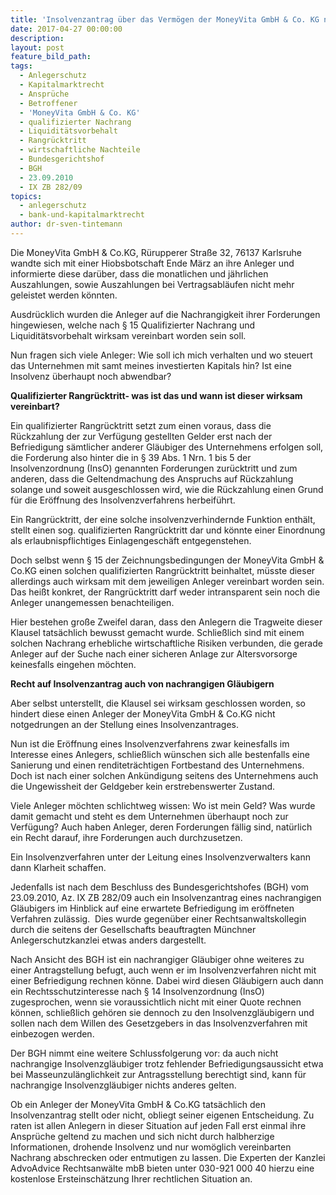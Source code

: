 ```yaml
---
title: 'Insolvenzantrag über das Vermögen der MoneyVita GmbH & Co. KG nur noch eine Frage der Zeit?'
date: 2017-04-27 00:00:00
description:
layout: post
feature_bild_path:
tags:
  - Anlegerschutz
  - Kapitalmarktrecht
  - Ansprüche
  - Betroffener
  - 'MoneyVita GmbH & Co. KG'
  - qualifizierter Nachrang
  - Liquiditätsvorbehalt
  - Rangrücktritt
  - wirtschaftliche Nachteile
  - Bundesgerichtshof
  - BGH
  - 23.09.2010
  - IX ZB 282/09
topics:
  - anlegerschutz
  - bank-und-kapitalmarktrecht
author: dr-sven-tintemann
---
```



Die MoneyVita GmbH & Co.KG, Rürupperer Straße 32, 76137 Karlsruhe wandte sich mit einer Hiobsbotschaft Ende März an ihre Anleger und informierte diese darüber, dass die monatlichen und jährlichen Auszahlungen, sowie Auszahlungen bei Vertragsabläufen nicht mehr geleistet werden könnten.

Ausdrücklich wurden die Anleger auf die Nachrangigkeit ihrer Forderungen hingewiesen, welche nach § 15 Qualifizierter Nachrang und Liquiditätsvorbehalt wirksam vereinbart worden sein soll.

Nun fragen sich viele Anleger: Wie soll ich mich verhalten und wo steuert das Unternehmen mit samt meines investierten Kapitals hin? Ist eine Insolvenz überhaupt noch abwendbar?

**Qualifizierter Rangrücktritt- was ist das und wann ist dieser wirksam vereinbart?**

Ein qualifizierter Rangrücktritt setzt zum einen voraus, dass die Rückzahlung der zur Verfügung gestellten Gelder erst nach der Befriedigung sämtlicher anderer Gläubiger des Unternehmens erfolgen soll, die Forderung also hinter die in § 39 Abs. 1 Nrn. 1 bis 5 der Insolvenzordnung (<acronym>InsO</acronym>) genannten Forderungen zurücktritt und zum anderen, dass die Geltendmachung des Anspruchs auf Rückzahlung solange und soweit ausgeschlossen wird, wie die Rückzahlung einen Grund für die Eröffnung des Insolvenzverfahrens herbeiführt.

Ein Rangrücktritt, der eine solche insolvenzverhindernde Funktion enthält, stellt einen sog. qualifizierten Rangrücktritt dar und könnte einer Einordnung als erlaubnispflichtiges Einlagengeschäft entgegenstehen.

Doch selbst wenn § 15 der Zeichnungsbedingungen der MoneyVita GmbH & Co.KG einen solchen qualifizierten Rangrücktritt beinhaltet, müsste dieser allerdings auch wirksam mit dem jeweiligen Anleger vereinbart worden sein. Das heißt konkret, der Rangrücktritt darf weder intransparent sein noch die Anleger unangemessen benachteiligen.

Hier bestehen große Zweifel daran, dass den Anlegern die Tragweite dieser Klausel tatsächlich bewusst gemacht wurde. Schließlich sind mit einem solchen Nachrang erhebliche wirtschaftliche Risiken verbunden, die gerade Anleger auf der Suche nach einer sicheren Anlage zur Altersvorsorge keinesfalls eingehen möchten.

**Recht auf Insolvenzantrag auch von nachrangigen Gläubigern**

Aber selbst unterstellt, die Klausel sei wirksam geschlossen worden, so hindert diese einen Anleger der MoneyVita GmbH & Co.KG nicht notgedrungen an der Stellung eines Insolvenzantrages.

Nun ist die Eröffnung eines Insolvenzverfahrens zwar keinesfalls im Interesse eines Anlegers, schließlich wünschen sich alle bestenfalls eine Sanierung und einen renditeträchtigen Fortbestand des Unternehmens. Doch ist nach einer solchen Ankündigung seitens des Unternehmens auch die Ungewissheit der Geldgeber kein erstrebenswerter Zustand.

Viele Anleger möchten schlichtweg wissen: Wo ist mein Geld? Was wurde damit gemacht und steht es dem Unternehmen überhaupt noch zur Verfügung? Auch haben Anleger, deren Forderungen fällig sind, natürlich ein Recht darauf, ihre Forderungen auch durchzusetzen.

Ein Insolvenzverfahren unter der Leitung eines Insolvenzverwalters kann dann Klarheit schaffen.

Jedenfalls ist nach dem Beschluss des Bundesgerichtshofes (BGH) vom 23.09.2010, Az. IX ZB 282/09 auch ein Insolvenzantrag eines nachrangigen Gläubigers im Hinblick auf eine erwartete Befriedigung im eröffneten Verfahren zulässig.  Dies wurde gegenüber einer Rechtsanwaltskollegin durch die seitens der Gesellschafts beauftragten Münchner Anlegerschutzkanzlei etwas anders dargestellt.

Nach Ansicht des BGH ist ein nachrangiger Gläubiger ohne weiteres zu einer Antragstellung befugt, auch wenn er im Insolvenzverfahren nicht mit einer Befriedigung rechnen könne. Dabei wird diesen Gläubigern auch dann ein Rechtsschutzinteresse nach § 14 Insolvenzordnung (InsO) zugesprochen, wenn sie voraussichtlich nicht mit einer Quote rechnen können, schließlich gehören sie dennoch zu den Insolvenzgläubigern und sollen nach dem Willen des Gesetzgebers in das Insolvenzverfahren mit einbezogen werden.

Der BGH nimmt eine weitere Schlussfolgerung vor: da auch nicht nachrangige Insolvenzgläubiger trotz fehlender Befriedigungsaussicht etwa bei Masseunzulänglichkeit zur Antragsstellung berechtigt sind, kann für nachrangige Insolvenzgläubiger nichts anderes gelten.

Ob ein Anleger der MoneyVita GmbH & Co.KG tatsächlich den Insolvenzantrag stellt oder nicht, obliegt seiner eigenen Entscheidung. Zu raten ist allen Anlegern in dieser Situation auf jeden Fall erst einmal ihre Ansprüche geltend zu machen und sich nicht durch halbherzige Informationen, drohende Insolvenz und nur womöglich vereinbarten Nachrang abschrecken oder entmutigen zu lassen. Die Experten der Kanzlei AdvoAdvice Rechtsanwälte mbB bieten unter 030-921 000 40 hierzu eine kostenlose Ersteinschätzung Ihrer rechtlichen Situation an.